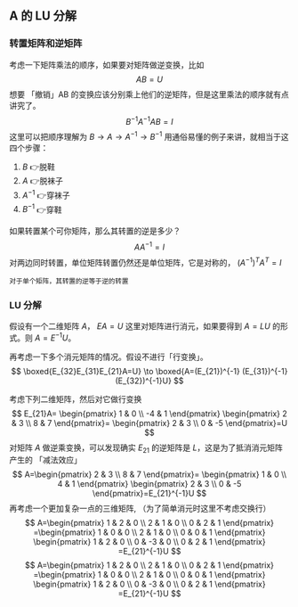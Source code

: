 ## A 的 LU 分解

### 转置矩阵和逆矩阵
考虑一下矩阵乘法的顺序，如果要对矩阵做逆变换，比如
$$
AB=U
$$
想要 「撤销」AB 的变换应该分别乘上他们的逆矩阵，但是这里乘法的顺序就有点讲究了。
$$
B^{-1}A^{-1}AB=I
$$
这里可以把顺序理解为 $B\to A\to A^{-1}\to B^{-1}$ 用通俗易懂的例子来讲，就相当于这四个步骤：
1. $B$ 👉脱鞋
2. $A$ 👉脱袜子
3. $A^{-1}$ 👉穿袜子
4. $B^{-1}$ 👉穿鞋

如果转置某个可你矩阵，那么其转置的逆是多少？
$$
AA^{-1}=I
$$
对两边同时转置，单位矩阵转置仍然还是单位矩阵，它是对称的， $(A^{-1})^TA^T=I$
```ad-summary
对于单个矩阵，其转置的逆等于逆的转置
```


### LU 分解
假设有一个二维矩阵 $A$， $EA=U$ 这里对矩阵进行消元，如果要得到 $A=LU$ 的形式。则 $A=E^{-1}U$。

再考虑一下多个消元矩阵的情况。假设不进行「行变换」。
$$
\boxed{E_{32}E_{31}E_{21}A=U}
\to
\boxed{A=(E_{21})^{-1} (E_{31})^{-1} (E_{32})^{-1}U}
$$



考虑下列二维矩阵，然后对它做行变换
$$
E_{21}A=
\begin{pmatrix}
1 & 0 \\
-4 & 1
\end{pmatrix}
\begin{pmatrix}
2 & 3  \\
8 & 7
\end{pmatrix}=
\begin{pmatrix}
2 & 3 \\
0 & -5
\end{pmatrix}=U
$$
对矩阵 $A$ 做逆乘变换，可以发现确实 $E_{21}$ 的逆矩阵是 $L$，这是为了抵消消元矩阵产生的 「减法效应」
$$
A=\begin{pmatrix}
2 & 3  \\
8 & 7
\end{pmatrix}=
\begin{pmatrix}
1 & 0 \\
4 & 1
\end{pmatrix}
\begin{pmatrix}
2 & 3  \\
0 & -5
\end{pmatrix}=E_{21}^{-1}U
$$
再考虑一个更加复杂一点的三维矩阵, （为了简单消元时这里不考虑交换行）
$$
A=\begin{pmatrix}
1 & 2 & 0 \\
2 & 1 & 0 \\
0 & 2 & 1
\end{pmatrix}
=\begin{pmatrix}
1 & 0 & 0 \\
2 & 1 & 0 \\
0 & 0 & 1
\end{pmatrix}
\begin{pmatrix}
1 & 2 & 0 \\
0 & -3 & 0 \\
0 & 2 & 1
\end{pmatrix}
=E_{21}^{-1}U
$$
$$
A=\begin{pmatrix}
1 & 2 & 0 \\
2 & 1 & 0 \\
0 & 2 & 1
\end{pmatrix}
=\begin{pmatrix}
1 & 0 & 0 \\
2 & 1 & 0 \\
0 & 0 & 1
\end{pmatrix}
\begin{pmatrix}
1 & 2 & 0 \\
0 & -3 & 0 \\
0 & 2 & 1
\end{pmatrix}
=E_{21}^{-1}U
$$